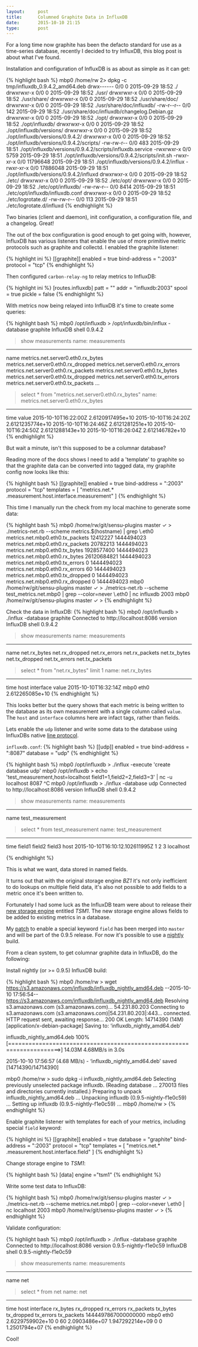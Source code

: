 ```yaml
---
layout:     post
title:      Columned Graphite Data in InfluxDB
date:       2015-10-10 21:15
type:       post
---
```


For a long time now graphite has been the defacto standard for use as a time-series database, recently I decided to try InfluxDB, this blog post is about what I've found.

Installation and configuration of InfluxDB is as about as simple as it can get:

{% highlight bash %}
mbp0 /home/rw 2> dpkg -c tmp/influxdb_0.9.4.2_amd64.deb
drwx------ 0/0               0 2015-09-29 18:52 ./
drwxrwxr-x 0/0               0 2015-09-29 18:52 ./usr/
drwxrwxr-x 0/0               0 2015-09-29 18:52 ./usr/share/
drwxrwxr-x 0/0               0 2015-09-29 18:52 ./usr/share/doc/
drwxrwxr-x 0/0               0 2015-09-29 18:52 ./usr/share/doc/influxdb/
-rw-r--r-- 0/0             142 2015-09-29 18:52 ./usr/share/doc/influxdb/changelog.Debian.gz
drwxrwxr-x 0/0               0 2015-09-29 18:52 ./opt/
drwxrwxr-x 0/0               0 2015-09-29 18:52 ./opt/influxdb/
drwxrwxr-x 0/0               0 2015-09-29 18:52 ./opt/influxdb/versions/
drwxrwxr-x 0/0               0 2015-09-29 18:52 ./opt/influxdb/versions/0.9.4.2/
drwxrwxr-x 0/0               0 2015-09-29 18:52 ./opt/influxdb/versions/0.9.4.2/scripts/
-rw-rw-r-- 0/0             483 2015-09-29 18:51 ./opt/influxdb/versions/0.9.4.2/scripts/influxdb.service
-rwxrwxr-x 0/0            5759 2015-09-29 18:51 ./opt/influxdb/versions/0.9.4.2/scripts/init.sh
-rwxr-xr-x 0/0        11796648 2015-09-29 18:51 ./opt/influxdb/versions/0.9.4.2/influx
-rwxr-xr-x 0/0        17886048 2015-09-29 18:51 ./opt/influxdb/versions/0.9.4.2/influxd
drwxrwxr-x 0/0               0 2015-09-29 18:52 ./etc/
drwxrwxr-x 0/0               0 2015-09-29 18:52 ./etc/opt/
drwxrwxr-x 0/0               0 2015-09-29 18:52 ./etc/opt/influxdb/
-rw-rw-r-- 0/0            8414 2015-09-29 18:51 ./etc/opt/influxdb/influxdb.conf
drwxrwxr-x 0/0               0 2015-09-29 18:52 ./etc/logrotate.d/
-rw-rw-r-- 0/0             113 2015-09-29 18:51 ./etc/logrotate.d/influxd
{% endhighlight %}

Two binaries (client and daemon), init configuration, a configuration file, and a changelog. Great!

The out of the box configuration is good enough to get going with, however, InfluxDB has various listeners that enable the use of more primitive metric protocols such as graphite and collectd. I enabled the graphite listener:

{% highlight ini %}
[[graphite]]
  enabled = true
  bind-address = ":2003"
  protocol = "tcp"
{% endhighlight %}

Then configured `carbon-relay-ng` to relay metrics to InfluxDB:

{% highlight ini %}
[routes.influxdb]
patt = ""
addr = "influxdb:2003"
spool = true
pickle = false
{% endhighlight %}

With metrics now being relayed into InfluxDB it's time to create some queries:

{% highlight bash %}
mbp0 /opt/influxdb > /opt/infuxdb/bin/influx -database graphite
InfluxDB shell 0.9.4.2
> show measurements
name: measurements
------------------
name
metrics.net.server0.eth0.rx_bytes
metrics.net.server0.eth0.rx_dropped
metrics.net.server0.eth0.rx_errors
metrics.net.server0.eth0.rx_packets
metrics.net.server0.eth0.tx_bytes
metrics.net.server0.eth0.tx_dropped
metrics.net.server0.eth0.tx_errors
metrics.net.server0.eth0.tx_packets
...

> select * from "metrics.net.server0.eth0.rx_bytes"
name: metrics.net.server0.eth0.rx_bytes
-----------------------------------------
time                   value
2015-10-10T16:22:00Z   2.6120917495e+10
2015-10-10T16:24:20Z   2.6121235774e+10
2015-10-10T16:24:46Z   2.6121281251e+10
2015-10-10T16:24:50Z   2.6121288143e+10
2015-10-10T16:26:04Z   2.612146782e+10
{% endhighlight %}

But wait a minute, isn't this supposed to be a columnar database?

Reading more of the docs shows I need to add a 'template' to graphite so that the graphite data can be converted into tagged data, my graphite config now looks like this:

{% highlight bash %}
[[graphite]]
  enabled = true
  bind-address = ":2003"
  protocol = "tcp"
  templates = [ "metrics.net.* .measurement.host.interface.measurement" ]
{% endhighlight %}

This time I manually run the check from my local machine to generate some data:

{% highlight bash %}
mbp0 /home/rw/git/sensu-plugins master ✓ > ./metrics-net.rb --scheme metrics.$(hostname) | grep \\.eth0
metrics.net.mbp0.eth0.tx_packets 12412227 1444494023
metrics.net.mbp0.eth0.rx_packets 20782213 1444494023
metrics.net.mbp0.eth0.tx_bytes 1928577400 1444494023
metrics.net.mbp0.eth0.rx_bytes 26120684821 1444494023
metrics.net.mbp0.eth0.tx_errors 0 1444494023
metrics.net.mbp0.eth0.rx_errors 60 1444494023
metrics.net.mbp0.eth0.tx_dropped 0 1444494023
metrics.net.mbp0.eth0.rx_dropped 0 1444494023
mbp0 /home/rw/git/sensu-plugins master ✓ > ./metrics-net.rb --scheme test_metrics.net.mbp0 | grep --color=never \\.eth0 | nc influxdb 2003
mbp0 /home/rw/git/sensu-plugins master ✓ > 
{% endhighlight %}

Check the data in InfluxDB:
{% highlight bash %}
mbp0 /opt/influxdb > ./influx -database graphite
Connected to http://localhost:8086 version 
InfluxDB shell 0.9.4.2
> show measurements
name: measurements
------------------
name
net.rx_bytes
net.rx_dropped
net.rx_errors
net.rx_packets
net.tx_bytes
net.tx_dropped
net.tx_errors
net.tx_packets
> select * from "net.rx_bytes" limit 1
name: net.rx_bytes
------------------
time                   host   interface   value
2015-10-10T16:32:14Z   mbp0   eth0        2.612265085e+10
{% endhighlight %}

This looks better but the query shows that each metric is being written to the database as its own measurement with a single column called `value`. The `host` and `interface` columns here are infact tags, rather than fields.

Lets enable the `udp` listener and write some data to the database using InfluxDBs native [line protocol](https://influxdb.com/docs/v0.9/write_protocols/line.html).

`influxdb.conf`:
{% highlight bash %}
[[udp]]
  enabled = true
  bind-address = ":8087"
  database = "udp"
{% endhighlight %}

{% highlight bash %}
mbp0 /opt/influxdb > ./influx -execute 'create database udp'
mbp0 /opt/influxdb > echo 'test_measurement,host=localhost field1=1,field2=2,field3=3' | nc -u localhost 8087
^C
mbp0 /opt/influxdb > ./influx -database udp
Connected to http://localhost:8086 version 
InfluxDB shell 0.9.4.2
> show measurements
name: measurements
------------------
name
test_measurement

> select * from test_measurement
name: test_measurement
----------------------
time                             field1   field2   field3   host
2015-10-10T16:10:12.102611995Z   1        2        3        localhost

{% endhighlight %}

This is what we want, data stored in named fields.

It turns out that with the original storage engine _BZ1_ it's not only inefficient to do lookups on multiple field data, it's also not possible to add fields to a metric once it's been written to.

Fortunately I had some luck as the InfluxDB team were about to release their [new storage engine](https://influxdb.com/blog/2015/10/07/the_new_influxdb_storage_engine_a_time_structured_merge_tree.html) entitled _TSM1_. The new storage engine allows fields to be added to existing metrics in a database.

My [patch](https://github.com/influxdb/influxdb/commit/6bfb1ff11be733bd4aa70b35f6ccff2a5f02ab12) to enable a special keyword `field` has been merged into `master` and will be part of the 0.9.5 release. For now it's possible to use a [nightly](https://influxdb.com/download/index.html) build.

From a clean system, to get columnar graphite data in InfluxDB, do the following:

Install nightly (or >= 0.9.5) InfluxDB build:

{% highlight bash %}
mbp0 /home/rw > wget https://s3.amazonaws.com/influxdb/influxdb_nightly_amd64.deb
--2015-10-10 17:56:54--  https://s3.amazonaws.com/influxdb/influxdb_nightly_amd64.deb
Resolving s3.amazonaws.com (s3.amazonaws.com)... 54.231.80.203
Connecting to s3.amazonaws.com (s3.amazonaws.com)|54.231.80.203|:443... connected.
HTTP request sent, awaiting response... 200 OK
Length: 14714390 (14M) [application/x-debian-package]
Saving to: ‘influxdb_nightly_amd64.deb’

influxdb_nightly_amd64.deb           100%[=====================================================================>]  14.03M  4.68MB/s   in 3.0s   

2015-10-10 17:56:57 (4.68 MB/s) - ‘influxdb_nightly_amd64.deb’ saved [14714390/14714390]

mbp0 /home/rw > sudo dpkg -i influxdb_nightly_amd64.deb
Selecting previously unselected package influxdb.
(Reading database ... 270013 files and directories currently installed.)
Preparing to unpack influxdb_nightly_amd64.deb ...
Unpacking influxdb (0.9.5-nightly-f1e0c59) ...
Setting up influxdb (0.9.5-nightly-f1e0c59) ...
mbp0 /home/rw > 
{% endhighlight %}

Enable graphite listener with templates for each of your metrics, including special `field` keyword:

{% highlight ini %}
[[graphite]]
  enabled = true
  database = "graphite"
  bind-address = ":2003"
  protocol = "tcp"
  templates = [
    "metrics.net.* .measurement.host.interface.field"
  ]
{% endhighlight %}

Change storage engine to _TSM1_:

{% highlight bash %}
[data]
  engine ="tsm1"
{% endhighlight %}

Write some test data to InfluxDB:

{% highlight bash %}
mbp0 /home/rw/git/sensu-plugins master ✓ > ./metrics-net.rb --scheme metrics.net.mbp0 | grep --color=never \\.eth0 | nc localhost 2003
mbp0 /home/rw/git/sensu-plugins master ✓ > 
{% endhighlight %}

Validate configuration:

{% highlight bash %}
mbp0 /opt/influxdb > ./influx -database graphite
Connected to http://localhost:8086 version 0.9.5-nightly-f1e0c59
InfluxDB shell 0.9.5-nightly-f1e0c59
> show measurements
name: measurements
------------------
name
net

> select * from net
name: net
---------
time                host  interface rx_bytes          rx_dropped  rx_errors  rx_packets     tx_bytes         tx_dropped  tx_errors  tx_packets
1444497867000000000 mbp0  eth0      2.6229759902e+10  0           60         2.0903486e+07  1.947292214e+09  0           0          1.2501794e+07
{% endhighlight %}

Cool!
